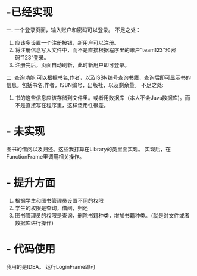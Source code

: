 # -已经实现
一. 一个登录页面，输入账户和密码可以登录。 
不足之处：
1. 应该多设置一个注册按钮，新用户可以注册。
2. 将注册信息写入文件中，而不是直接根据程序里的账户“team123"和密码”123“登录。
3. 注册完后，页面自动刷新，此时新用户即可登录。

二. 查询功能
可以根据书名,作者，以及ISBN编号查询书籍，查询后即可显示书的信息。包括书名,作者，ISBN编号，出版社，以及剩余量。
不足之处: 
1. 书的这些信息应该存储到文件里。或者用数据库（本人不会Java数据库)。而不是直接写在程序里，这样泛用性很差。

# - 未实现
图书的借阅以及归还。这些我打算在Library的类里面实现。
实现后，在FunctionFrame里调用相关操作。

# - 提升方面
1. 根据学生和图书管理员设置不同的权限
2. 学生的权限是查询，借阅，归还
3. 图书管理员的权限是查询，删除书籍种类，增加书籍种类。（就是对文件或者数据库进行操作)

# - 代码使用
我用的是IDEA。 运行LoginFrame即可
